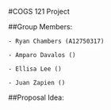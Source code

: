 #COGS 121 Project

##Group Members:

    - Ryan Chambers (A12750317)

    - Amparo Davalos ()

    - Ellisa Lee ()

    - Juan Zapien ()


##Proposal Idea:
